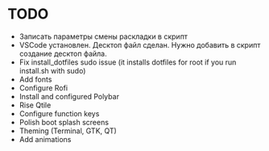 # TODO
- Записать параметры смены раскладки в скрипт
- VSCode установлен. Десктоп файл сделан. Нужно добавить в скрипт создание десктоп файла.
- Fix install_dotfiles sudo issue (it installs dotfiles for root if you run install.sh with sudo)
- Add fonts
- Configure Rofi
- Install and configured Polybar
- Rise Qtile
- Configure function keys
- Polish boot splash screens
- Theming (Terminal, GTK, QT)
- Add animations

